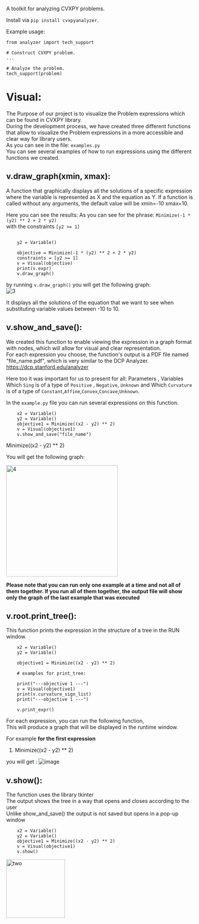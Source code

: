 A toolkit for analyzing CVXPY problems.

Install via ``pip install cvxpyanalyzer``.

Example usage:
```
from analyzer import tech_support

# Construct CVXPY problem.
...

# Analyze the problem.
tech_support(problem)
```


# Visual:
The Purpose of our project is to visualize the Problem expressions which can be found in CVXPY library. <br /> 
During the development process, we have created three different functions that allow to visualize the Problem expressions in a more accessible and clear way for library users. <br />
As you can see in the file:  ``examples.py`` <br />
You can see several examples of how to run expressions using the different functions we created.

## v.draw_graph(xmin, xmax):
A function that graphically displays all the solutions of a specific expression where the variable is represented as X and the equation as Y.
If a function is called without any arguments, the default value will be xmin=-10 xmax=10.

Here you can see the results:
As you can see for the phrase: `Minimize(-1 * (y2) ** 2 + 2 * y2)` <br />
with the constraints `[y2 >= 1]` <br />

```

    y2 = Variable()
    
    objective = Minimize(-1 * (y2) ** 2 + 2 * y2)
    constraints = [y2 >= 1]
    v = Visual(objective)
    print(v.expr)
    v.draw_graph()
```
by running `v.draw_graph()` you will get the following graph:<br />
![3](https://user-images.githubusercontent.com/93201414/229357160-6517dcca-fcb7-4257-b145-400c084bf853.png)

It displays all the solutions of the equation that we want to see when substituting variable values between -10 to 10.

## v.show_and_save():
We created this function to enable viewing the expression in a graph format with nodes, which will allow for visual and clear representation. <br />
For each expression you choose, the function's output is a PDF file named "file_name.pdf", which is very similar to the DCP Analyzer. https://dcp.stanford.edu/analyzer <br />

Here too it was important for us to present for all: Parameters , Variables <br />
Which `Sing` is of a type of `Positive` , `Negative`, `Unknown` and Which `Curvature` is of a type of `Constant`,`Affine`,`Convex`,`Concave`,`Unknown`. <br />

In the ``example.py`` file you can run several expressions on this function.

```
    x2 = Variable()
    y2 = Variable()
    objective1 = Minimize((x2 - y2) ** 2)
    v = Visual(objective1)
    v.show_and_save("file_name")
```

Minimize((x2 - y2) ** 2) <br />

You will get the following graph: <br />

<img width="300" alt="4" src="https://user-images.githubusercontent.com/93201414/229358362-0c92af7f-3ebc-4dd5-85d1-46b82e1aafcd.PNG">
<br />

**Please note that you can run only one example at a time and not all of them together. If you run all of them together, the output file will show only the graph of the last example that was executed** <br />


## v.root.print_tree():
This function prints the expression in the structure of a tree in the RUN window.

```
    x2 = Variable()
    y2 = Variable()
    
    objective1 = Minimize((x2 - y2) ** 2)
    
    # examples for print_tree:

    print("---objective 1 ---")
    v = Visual(objective1)
    print(v.curvature_sign_list)
    print("---objective 1 ---")

    v.print_expr()
```
For each expression, you can run the following function,<br />
This will produce a graph that will be displayed in the runtime window.

For example **for the first expression** 
1. Minimize((x2 - y2) ** 2) <br />

you will get : 
![image](https://user-images.githubusercontent.com/93201414/229359112-bc30b68a-bcd8-4739-b302-0d96932c2b8f.png)

## v.show():
The function uses the library tkinter <br />
The output shows the tree in a way that opens and closes according to the user <br />
Unlike show_and_save() the output is not saved but opens in a pop-up window <br />

```
    x2 = Variable()
    y2 = Variable()
    objective1 = Minimize((x2 - y2) ** 2)
    v = Visual(objective1)
    v.show()
```

<img width="158" alt="two" src="https://user-images.githubusercontent.com/93201414/237039372-d6d79c0c-d564-467d-ba21-b5290e7873ba.PNG">


